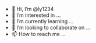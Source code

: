 - 👋 Hi, I’m @ly1234
- 👀 I’m interested in ...
- 🌱 I’m currently learning ...
- 💞️ I’m looking to collaborate on ...
- 📫 How to reach me ...

<!---
lazytwell/lazytwell is a ✨ special ✨ repository because its `README.md` (this file) appears on your GitHub profile.
You can click the Preview link to take a look at your changes.
--->
